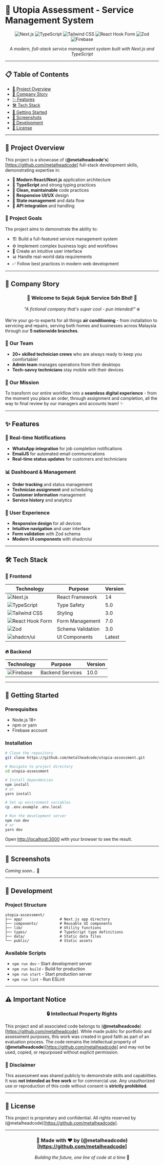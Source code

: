 # 🚀 Utopia Assessment - Service Management System

<div align="center">

![Next.js](https://img.shields.io/badge/Next.js-14-black?style=for-the-badge&logo=next.js)
![TypeScript](https://img.shields.io/badge/TypeScript-5.0-blue?style=for-the-badge&logo=typescript)
![Tailwind CSS](https://img.shields.io/badge/Tailwind_CSS-3.0-38B2AC?style=for-the-badge&logo=tailwind-css)
![React Hook Form](https://img.shields.io/badge/React_Hook_Form-7.0-EC5990?style=for-the-badge&logo=react-hook-form)
![Zod](https://img.shields.io/badge/Zod-3.0-7C3AED?style=for-the-badge&logo=zod)
![Firebase](https://img.shields.io/badge/Firebase-10.0-FFCA28?style=for-the-badge&logo=firebase)

*A modern, full-stack service management system built with Next.js and TypeScript*

</div>

---

## 📋 Table of Contents

- [🎯 Project Overview](#-project-overview)
- [🏢 Company Story](#-company-story)
- [✨ Features](#-features)
- [🛠️ Tech Stack](#️-tech-stack)
- [🚀 Getting Started](#-getting-started)
- [📱 Screenshots](#-screenshots)
- [🔧 Development](#-development)
- [📄 License](#-license)

---

## 🎯 Project Overview

This project is a showcase of (**@metalheadcode's**)[https://github.com/metalheadcode] full-stack development skills, demonstrating expertise in:

- 🎨 **Modern React/Next.js** application architecture
- 🔷 **TypeScript** and strong typing practices
- 🧹 **Clean, maintainable** code practices
- 📱 **Responsive UI/UX** design
- 🔄 **State management** and data flow
- 🔌 **API integration** and handling

### 🎯 Project Goals

The project aims to demonstrate the ability to:
- 🏗️ Build a full-featured service management system
- ⚙️ Implement complex business logic and workflows
- 🎨 Create an intuitive user interface
- 📊 Handle real-world data requirements
- ✅ Follow best practices in modern web development

---

## 🏢 Company Story

<div align="center">

### 🌟 Welcome to **Sejuk Sejuk Service Sdn Bhd!** 🌟

*"A fictional company that's super cool - pun intended!"* ❄️

</div>

We're your go-to experts for all things **air conditioning** - from installation to servicing and repairs, serving both homes and businesses across Malaysia through our **5 nationwide branches**.

### 👥 Our Team
- **20+ skilled technician crews** who are always ready to keep you comfortable!
- **Admin team** manages operations from their desktops
- **Tech-savvy technicians** stay mobile with their devices

### 🎯 Our Mission
To transform our entire workflow into a **seamless digital experience** - from the moment you place an order, through assignment and completion, all the way to final review by our managers and accounts team! ✨

---

## ✨ Features

### 🔔 Real-time Notifications
- **WhatsApp integration** for job completion notifications
- **EmailJS** for automated email communications
- **Real-time status updates** for customers and technicians

### 📊 Dashboard & Management
- **Order tracking** and status management
- **Technician assignment** and scheduling
- **Customer information** management
- **Service history** and analytics

### 🎨 User Experience
- **Responsive design** for all devices
- **Intuitive navigation** and user interface
- **Form validation** with Zod schema
- **Modern UI components** with shadcn/ui

---

## 🛠️ Tech Stack

### 🎨 Frontend
| Technology | Purpose | Version |
|------------|---------|---------|
| ![Next.js](https://img.shields.io/badge/Next.js-14-black?style=flat&logo=next.js) | React Framework | 14 |
| ![TypeScript](https://img.shields.io/badge/TypeScript-5.0-blue?style=flat&logo=typescript) | Type Safety | 5.0 |
| ![Tailwind CSS](https://img.shields.io/badge/Tailwind_CSS-3.0-38B2AC?style=flat&logo=tailwind-css) | Styling | 3.0 |
| ![React Hook Form](https://img.shields.io/badge/React_Hook_Form-7.0-EC5990?style=flat&logo=react-hook-form) | Form Management | 7.0 |
| ![Zod](https://img.shields.io/badge/Zod-3.0-7C3AED?style=flat&logo=zod) | Schema Validation | 3.0 |
| ![shadcn/ui](https://img.shields.io/badge/shadcn/ui-0.0.0-000000?style=flat) | UI Components | Latest |

### 🔥 Backend
| Technology | Purpose | Version |
|------------|---------|---------|
| ![Firebase](https://img.shields.io/badge/Firebase-10.0-FFCA28?style=flat&logo=firebase) | Backend Services | 10.0 |

---

## 🚀 Getting Started

### Prerequisites
- Node.js 18+ 
- npm or yarn
- Firebase account

### Installation

```bash
# Clone the repository
git clone https://github.com/metalheadcode/utopia-assessment.git

# Navigate to project directory
cd utopia-assessment

# Install dependencies
npm install
# or
yarn install

# Set up environment variables
cp .env.example .env.local

# Run the development server
npm run dev
# or
yarn dev
```

Open [http://localhost:3000](http://localhost:3000) with your browser to see the result.

---

## 📱 Screenshots

*Coming soon...* 📸

---

## 🔧 Development

### Project Structure
```
utopia-assessment/
├── app/                 # Next.js app directory
├── components/          # Reusable UI components
├── lib/                 # Utility functions
├── types/               # TypeScript type definitions
├── data/                # Static data files
└── public/              # Static assets
```

### Available Scripts
- `npm run dev` - Start development server
- `npm run build` - Build for production
- `npm run start` - Start production server
- `npm run lint` - Run ESLint

---

## ⚠️ Important Notice

<div align="center">

### 🔒 Intellectual Property Rights

</div>

This project and all associated code belongs to (**@metalheadcode**)[https://github.com/metalheadcode]. While made public for portfolio and assessment purposes, this work was created in good faith as part of an evaluation process. The code remains the intellectual property of (**@metalheadcode**)[https://github.com/metalheadcode] and may not be used, copied, or repurposed without explicit permission.

### 🚫 Disclaimer
This assessment was shared publicly to demonstrate skills and capabilities. It was **not intended as free work** or for commercial use. Any unauthorized use or reproduction of this code without consent is **strictly prohibited**.

---

## 📄 License

This project is proprietary and confidential. All rights reserved by (@metalheadcode)[https://github.com/metalheadcode].

---

<div align="center">

### 🌟 Made with ❤️ by (@metalheadcode)[https://github.com/metalheadcode]

*Building the future, one line of code at a time* 🚀

</div>